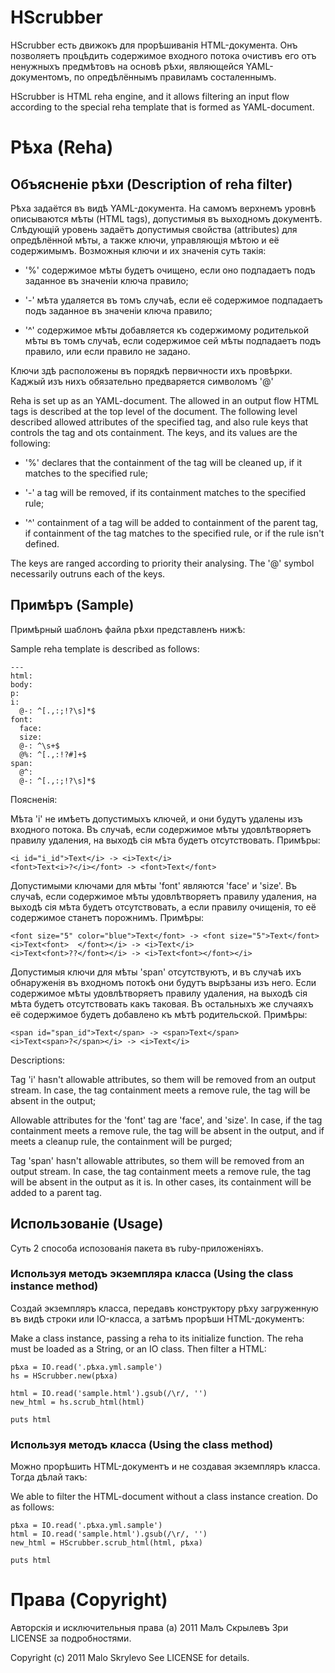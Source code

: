 # HScrubber

HScrubber есть движокъ для прорѣшиванія HTML-документа. Онъ позволяетъ процѣдить содержимое входного потока очистивъ его отъ ненужныхъ предмѣтовъ на основѣ рѣхи, являющейся YAML-документомъ, по опредѣлённымъ правиламъ состаленнымъ.

HScrubber is HTML reha engine, and it allows filtering an input flow according to the special reha template that is formed as YAML-document.

# Рѣха (Reha)
## Объясненіе рѣхи (Description of reha filter)

Рѣха задаётся въ видѣ YAML-документа. На самомъ верхнемъ уровнѣ описываются мѣты (HTML tags), допустимыя въ выходномъ документѣ. Слѣдующій уровень задаётъ допустимыя свойства (attributes) для опредѣлённой мѣты, а также ключи, управляющія мѣтою и её содержимымъ. Возможныя ключи и их значенія суть такія:

 * '%' содержимое мѣты будетъ очищено, если оно подпадаетъ подъ заданное въ значеніи ключа правило;

 * '-' мѣта удаляется въ томъ случаѣ, если её содержимое подпадаетъ подъ заданное въ значеніи ключа правило;

 * '^' содержимое мѣты добавляется къ содержимому родителькой мѣты въ томъ случаѣ, если содержимое сей мѣты подпадаетъ подъ правило, или если правило не задано.

Ключи здѣ расположены въ порядкѣ первичности ихъ провѣрки. Каджый изъ нихъ обязательно предваряется символомъ '@'

Reha is set up as an YAML-document. The allowed in an output flow HTML tags is described at the top level of the document. The following level described allowed attributes of the specified tag, and also rule keys that controls the tag and ots containment. The keys, and its values are the following:

 * '%' declares that the containment of the tag will be cleaned up, if it matches to the specified rule;

 * '-' a tag will be removed, if its containment matches to the specified rule;

 * '^' containment of a tag will be added to containment of the parent tag, if containment of the tag matches to the specified rule, or if the rule isn't defined.

The keys are ranged according to priority their analysing. The '@' symbol necessarily outruns each of the keys.

## Примѣръ (Sample)
Примѣрный шаблонъ файла рѣхи представленъ нижѣ:

Sample reha template is described as follows:

    ---
    html:
    body:
    p:
    i:
      @-: ^[.,:;!?\s]*$
    font:
      face:
      size:
      @-: ^\s+$
      @%: ^[.,:!?#]+$
    span:
      @^:
      @-: ^[.,:;!?\s]*$
    
Поясненія:

Мѣта 'i' не имѣетъ допустимыхъ ключей, и они будутъ удалены изъ входного потока. Въ случаѣ, если содержимое мѣты удовлѣтворяетъ правилу удаления, на выходѣ сія мѣта будетъ отсутствовать. Примѣры:

    <i id="i_id">Text</i> -> <i>Text</i>
    <font>Text<i>?</i></font> -> <font>Text</font>

Допустимыми ключами для мѣты 'font' являются 'face' и 'size'. Въ случаѣ, если содержимое мѣты удовлѣтворяетъ правилу удаления, на выходѣ сія мѣта будетъ отсутствовать, а если правилу очищенія, то её содержимое станетъ порожнимъ. Примѣры:

    <font size="5" color="blue">Text</font> -> <font size="5">Text</font>
    <i>Text<font>  </font></i> -> <i>Text</i>
    <i>Text<font>??</font></i> -> <i>Text<font></font></i>

Допустимыя ключи для мѣты 'span' отсутствуютъ, и въ случаѣ ихъ обнаруженія въ входномъ потокѣ они будутъ вырѣзаны изъ него. Если содержимое мѣты удовлѣтворяетъ правилу удаления, на выходѣ сія мѣта будетъ отсутствовать какъ таковая. Въ остальныхъ же случаяхъ её содержимое будетъ добавлено къ мѣтѣ родительской. Примѣры:

    <span id="span_id">Text</span> -> <span>Text</span>
    <i>Text<span>?</span></i> -> <i>Text</i>

Descriptions:

Tag 'i' hasn't allowable attributes, so them will be removed from an output stream. In case, the tag containment meets a remove rule, the tag will be absent in the output;

Allowable attributes for the 'font' tag are 'face', and 'size'. In case, if the tag containment meets a remove rule, the tag will be absent in the output, and if meets a cleanup rule, the containment will be purged;

Tag 'span' hasn't allowable attributes, so them will be removed from an output stream. In case, the tag containment meets a remove rule, the tag will be absent in the output as it is. In other cases, its containment will be added to a parent tag.

## Использованіе (Usage)
Суть 2 способа испозованія пакета въ ruby-приложеніяхъ.

### Используя методъ экземпляра класса (Using the class instance method)
Создай экземпляръ класса, передавъ конструктору рѣху загруженную въ видѣ строки или IO-класса, а затѣмъ прорѣши HTML-документъ:

Make a class instance, passing a reha to its initialize function. The reha must be loaded as a String, or an IO class. Then filter a HTML:

    рѣха = IO.read('.рѣха.yml.sample')
    hs = HScrubber.new(рѣха)

    html = IO.read('sample.html').gsub(/\r/, '')
    new_html = hs.scrub_html(html)

    puts html

### Используя методъ класса (Using the class method)
Можно прорѣшить HTML-документъ и не создавая экземпляръ класса. Тогда дѣлай такъ:

We able to filter the HTML-document without a class instance creation. Do as follows:

    рѣха = IO.read('.рѣха.yml.sample')
    html = IO.read('sample.html').gsub(/\r/, '')
    new_html = HScrubber.scrub_html(html, рѣха)

    puts html

# Права (Copyright)

Авторскія и исключительныя права (а) 2011 Малъ Скрылевъ
Зри LICENSE за подробностями.

Copyright (c) 2011 Malo Skrylevo
See LICENSE for details.

